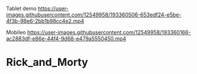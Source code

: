 
Tablet demo
https://user-images.githubusercontent.com/12549958/193360506-653edf24-e5be-4f3b-98e6-2bb1b98cc4e2.mp4


Mobileo 
https://user-images.githubusercontent.com/12549958/193360166-ac2883df-e86e-44f4-9d68-e479a5550450.mp4

# Rick_and_Morty
